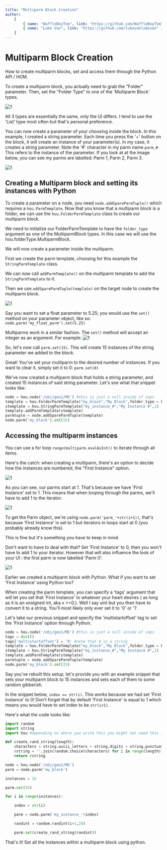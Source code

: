 ```yaml
---
title: "Multiparm Block Creation"
author:
    [
        { name: "WaffleBoyTom", link: "https://github.com/WaffleBoyTom" },
        { name: "Luke Van", link: "https://github.com/lukevanlukevan" },
    ]
---
```


# Multiparm Block Creation

How to create multiparm blocks, set and access them through the Python API / HOM.

To create a multiparm block, you actually need to grab the "Folder" parameter. Then, set the "Folder Type" to one of the 'Multiparm Block' types.

![1](/img/MultiparmBlockCreation/1.png)

All 3 types are essentially the same, only the UI differs. I tend to use the 'List' type most often but that's personal preference.

You can now create a parameter of your choosing inside the block. In this example, I created a string parameter. Each time you press the '+' button on the block, it will create an instance of your parameter(s). In my case, it creates a string parameter. Note the '#' character in my parm name `parm_#`. This refers to the instance of the parameter. If you look at at the image below, you can see my parms are labelled: Parm 1, Parm 2, Parm 3.

![1](/img/MultiparmBlockCreation/2.png)

## Creating a Multiparm block and setting its instances with Python

To create a parameter on a node, you need `node.addSpareParmTuple()` which requires a `hou.ParmTemplate`. Now that you know that a multiparm block is a folder, we can use the `hou.FolderParmTemplate` class to create our multiparm block.

We need to initialize our FolderParmTemplate to have the `folder_type` argument as one of the MultiparmBlock types. In this case we will use the hou.folderType.MultiparmBlock.

We will now create a parameter inside the multiparm.

First we create the parm template, choosing for this example the `StringParmTemplate` class.

We can now call `addParmTemplate()` on the multiparm template to add the `StringParmTemplate` to it.

Then we use `addSpareParmTuple(template)` on the target node to create the multiparm block.

![1](/img/MultiparmBlockCreation/7.png)

Say you want to set a float parameter to 5.25; you would use the `set()` method on your parameter object, like so: `node.parm('my_float_parm').set(5.25)`

Multiparms work in a similar fashion. The `set()` method will accept an integer as an argument. For example:
![1](/img/MultiparmBlockCreation/3.png)

So, let's now call `parm.set(15)`. This will create 15 instances of the string parameter we added to the block.

Great! You've set your multiparm to the desired number of instances. If you want to clear it, simply set it to 0: `parm.set(0)`

We've now created a multiparm block that holds a string parameter, and created 15 instances of said string parameter. Let's see what that snippet looks like:

```python
node = hou.node('/obj/geo1/ME') #this is just a null inside of sops
template = hou.FolderParmTemplate("my_block","My Block",folder_type = hou.folderType.MultiparmBlock)
stemplate = hou.StringParmTemplate("my_instance_#","My Instance #",1)
template.addParmTemplate(stemplate)
parmtuple = node.addSpareParmTuple(template)
node.parm('my_block').set(15)
```

## Accessing the multiparm instances

You can use a for loop `range(multiparm.evalAsInt()` to iterate through all items.

Here's the catch: when creating a multiparm, there's an option to decide how the instances are numbered, the "First Instance" option.

![1](/img/MultiparmBlockCreation/4.png)

As you can see, our parms start at 1. That's because we have 'First Instance' set to 1. This means that when looping through the parms, we'll have to add 1 to the iterator.

![1](/img/MultiparmBlockCreation/5.png)

To get the Parm object, we're using `node.parm('parm_'+str(i+1))`, that's because 'First Instance' is set to 1 but iterators in loops start at 0 (you probably already know this).

This is fine but it's something you have to keep in mind.

Don't want to have to deal with that? Set 'First Instance' to 0, then you won't have to add 1 to your iterator. However that will also influence the look of your UI : the first parm is now labelled 'Parm 0'.

![1](/img/MultiparmBlockCreation/6.png)

Earlier we created a multiparm block with Python. What if you want to set 'First Instance' using Python too?

When creating the parm template, you can specify a 'tags' argument that will let you set that 'First Instance' to whatever your heart desires ( as long as it is an unsigned int, aka x >=0.). Well I say uint but you then have to convert it to a string. You'll most likely only ever set it to '0' or '1'.

Let's take our previous snippet and specify the 'multistartoffset' tag to set the 'First Instance' option through Python.

```python
node = hou.node('/obj/geo1/ME') #this is just a null inside of sops
tags = dict()
tags['multistartoffset'] = '0' #note that 0 is a string
template = hou.FolderParmTemplate("my_block","My Block",folder_type = hou.folderType.MultiparmBlock,tags=tags)
stemplate = hou.StringParmTemplate("my_instance_#","My Instance #",1)
template.addParmTemplate(stemplate)
parmtuple = node.addSpareParmTuple(template)
node.parm('my_block').set(15)
```

Say you've rebuilt this setup, let's provide you with an example snippet that sets your multiparm block to 15 instances and sets each of them to some random gibberish.

In the snippet below, `index == str(i)`. This works because we had set 'First Instance' to 0! Don't forget that by default 'First Instance' is equal to 1 which means you would have to set index to be `str(i+1)`.

Here's what the code looks like:

```python
import random
import string
import hou #depending on where you write this you might not need this import

def create_rand_string(length):
	characters = string.ascii_letters + string.digits + string.punctuation
	rstring = ''.join(random.choice(characters) for i in range(length))
	return rstring

node = hou.node('/obj/geo1/ME')
parm = node.parm('my_block')

instances = 15

parm.set(15)

for i in range(instances):

    index = str(i)

    parm = node.parm('my_instance_'+index)

    randint = random.randint(i+1,20)

    parm.set(create_rand_string(randint))
```

That's it! Set all the instances within a multiparm block using python.

